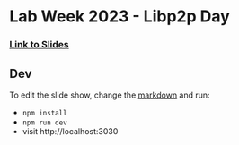 # Lab Week 2023 - Libp2p Day

### [Link to Slides](https://douganderson444.github.io/libp2pday2023/1)

## Dev

To edit the slide show, change the [markdown](./slides.md) and run:

- `npm install`
- `npm run dev`
- visit http://localhost:3030

